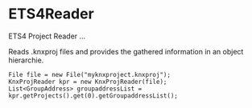 # ETS4Reader

ETS4 Project Reader ...

Reads .knxproj files and provides  the gathered information in an object hierarchie.

```
File file = new File("myknxproject.knxproj");
KnxProjReader kpr = new KnxProjReader(file);
List<GroupAddress> groupaddressList = kpr.getProjects().get(0).getGroupaddressList();
```
